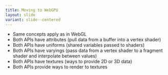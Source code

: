 ```yaml
---
title: Moving to WebGPU
layout: slide
variant: slide--centered
---
```

- Same concepts apply as in WebGL
- Both APIs have attributes (pull data from a buffer into a vertex shader)
- Both APIs have uniforms (shared variables passed to shaders)
- Both APIs have varyings (pass data from a vertex shader to a fragment shader and interpolate between values)
- Both APIs have textures (ways to provide 2D or 3D data)
- Both APIs provide ways to render to textures
